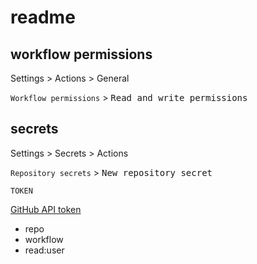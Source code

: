 # readme

## workflow permissions

Settings > Actions > General

`Workflow permissions` > <kbd>Read and write permissions</kbd>

## secrets

Settings > Secrets > Actions

`Repository secrets` > <kbd>New repository secret</kbd>

`TOKEN`

[GitHub API token](https://github.com/settings/tokens/new)

- repo
- workflow
- read:user
